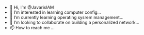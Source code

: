 - 👋 Hi, I’m @JavarisIAM
- 👀 I’m interested in learning computer config...
- 🌱 I’m currently learning operating sysrem management...
- 💞️ I’m looking to collaborate on building a personalized network...
- 📫 How to reach me ...

<!---
JavarisIAM/JavarisIAM is a ✨ special ✨ repository because its `README.md` (this file) appears on your GitHub profile.
You can click the Preview link to take a look at your changes.
--->
